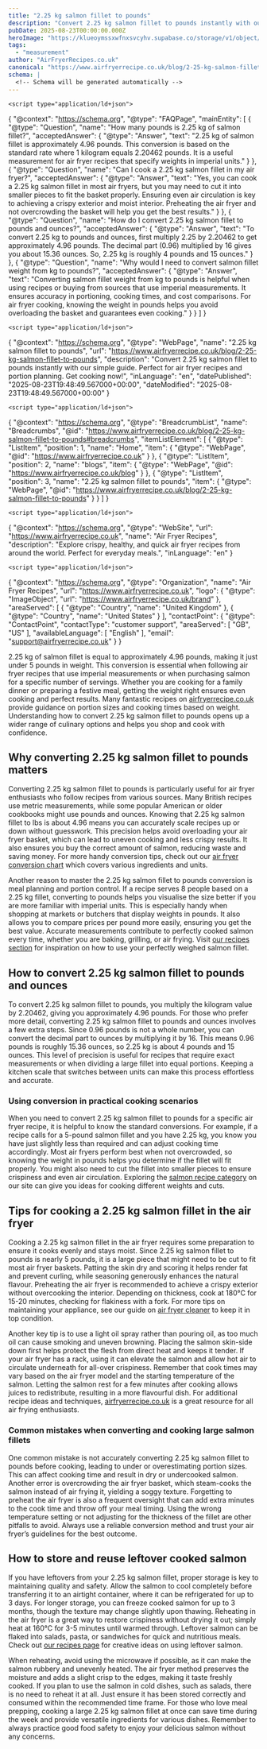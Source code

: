 ```yaml
---
title: "2.25 kg salmon fillet to pounds"
description: "Convert 2.25 kg salmon fillet to pounds instantly with our simple guide. Perfect for air fryer recipes and portion planning. Get cooking now!"
pubDate: 2025-08-23T00:00:00.000Z
heroImage: "https://klueoymssxwfnxsvcyhv.supabase.co/storage/v1/object/public/Shmucket/2-25-kg-salmon-fillet-to-pounds.webp"
tags:
  - "measurement"
author: "AirFryerRecipes.co.uk"
canonical: "https://www.airfryerrecipe.co.uk/blog/2-25-kg-salmon-fillet-to-pounds"
schema: |
  <!-- Schema will be generated automatically -->
---
```

<script type="application/ld+json">
{
    "@context": "https://schema.org",
    "@type": "BlogPosting",
    "url": "https://www.airfryerrecipe.co.uk/blog/2-25-kg-salmon-fillet-to-pounds",
    "mainEntityOfPage": {
        "@type": "WebPage",
        "@id": "https://www.airfryerrecipe.co.uk/blog/2-25-kg-salmon-fillet-to-pounds"
    },
    "headline": "Easy 2.25 kg Salmon Fillet to Pounds Conversion Guide",
    "description": "Convert 2.25 kg salmon fillet to pounds instantly with our simple guide. Perfect for air fryer recipes and portion planning. Get cooking now!",
    "author": {
        "@type": "Person",
        "name": "AirFryerRecipes.co.uk",
        "url": "https://www.airfryerrecipe.co.uk/about",
        "image": {
            "@type": "ImageObject",
            "url": "https://klueoymssxwfnxsvcyhv.supabase.co/storage/v1/object/public/Shmucket/Me.jpg"
        }
    },
    "publisher": {
        "@type": "Organization",
        "name": "Air Fryer Recipe",
        "logo": {
            "@type": "ImageObject",
            "url": "https://cdn.prod.website-files.com/68224a465dfe9a7ab4f57570/6844191451a8b2f1e37e63cc_Untitled%20design%20-%202025-06-05T205644.948%20(1).png"
        }
    },
    "datePublished": "2025-08-23T19:48:49.567Z",
    "dateModified": "2025-08-23T19:48:49.567Z",
    "image": {
        "@type": "ImageObject",
        "url": "https://klueoymssxwfnxsvcyhv.supabase.co/storage/v1/object/public/Shmucket/2-25-kg-salmon-fillet-to-pounds.webp"
    },
    "about": {
        "@type": "Thing",
        "name": "Measurement"
    },
    "articleSection": "Measurement",
    "inLanguage": "en-GB"
}
</script>

    <script type="application/ld+json">
{
    "@context": "https://schema.org",
    "@type": "FAQPage",
    "mainEntity": [
        {
            "@type": "Question",
            "name": "How many pounds is 2.25 kg of salmon fillet?",
            "acceptedAnswer": {
                "@type": "Answer",
                "text": "2.25 kg of salmon fillet is approximately 4.96 pounds. This conversion is based on the standard rate where 1 kilogram equals 2.20462 pounds. It is a useful measurement for air fryer recipes that specify weights in imperial units."
            }
        },
        {
            "@type": "Question",
            "name": "Can I cook a 2.25 kg salmon fillet in my air fryer?",
            "acceptedAnswer": {
                "@type": "Answer",
                "text": "Yes, you can cook a 2.25 kg salmon fillet in most air fryers, but you may need to cut it into smaller pieces to fit the basket properly. Ensuring even air circulation is key to achieving a crispy exterior and moist interior. Preheating the air fryer and not overcrowding the basket will help you get the best results."
            }
        },
        {
            "@type": "Question",
            "name": "How do I convert 2.25 kg salmon fillet to pounds and ounces?",
            "acceptedAnswer": {
                "@type": "Answer",
                "text": "To convert 2.25 kg to pounds and ounces, first multiply 2.25 by 2.20462 to get approximately 4.96 pounds. The decimal part (0.96) multiplied by 16 gives you about 15.36 ounces. So, 2.25 kg is roughly 4 pounds and 15 ounces."
            }
        },
        {
            "@type": "Question",
            "name": "Why would I need to convert salmon fillet weight from kg to pounds?",
            "acceptedAnswer": {
                "@type": "Answer",
                "text": "Converting salmon fillet weight from kg to pounds is helpful when using recipes or buying from sources that use imperial measurements. It ensures accuracy in portioning, cooking times, and cost comparisons. For air fryer cooking, knowing the weight in pounds helps you avoid overloading the basket and guarantees even cooking."
            }
        }
    ]
}
</script>

    <script type="application/ld+json">
{
    "@context": "https://schema.org",
    "@type": "WebPage",
    "name": "2.25 kg salmon fillet to pounds",
    "url": "https://www.airfryerrecipe.co.uk/blog/2-25-kg-salmon-fillet-to-pounds",
    "description": "Convert 2.25 kg salmon fillet to pounds instantly with our simple guide. Perfect for air fryer recipes and portion planning. Get cooking now!",
    "inLanguage": "en",
    "datePublished": "2025-08-23T19:48:49.567000+00:00",
    "dateModified": "2025-08-23T19:48:49.567000+00:00"
}
</script>

    <script type="application/ld+json">
{
    "@context": "https://schema.org",
    "@type": "BreadcrumbList",
    "name": "Breadcrumbs",
    "@id": "https://www.airfryerrecipe.co.uk/blog/2-25-kg-salmon-fillet-to-pounds#breadcrumbs",
    "itemListElement": [
        {
            "@type": "ListItem",
            "position": 1,
            "name": "Home",
            "item": {
                "@type": "WebPage",
                "@id": "https://www.airfryerrecipe.co.uk"
            }
        },
        {
            "@type": "ListItem",
            "position": 2,
            "name": "blogs",
            "item": {
                "@type": "WebPage",
                "@id": "https://www.airfryerrecipe.co.uk/blog"
            }
        },
        {
            "@type": "ListItem",
            "position": 3,
            "name": "2.25 kg salmon fillet to pounds",
            "item": {
                "@type": "WebPage",
                "@id": "https://www.airfryerrecipe.co.uk/blog/2-25-kg-salmon-fillet-to-pounds"
            }
        }
    ]
}
</script>

    <script type="application/ld+json">
{
    "@context": "https://schema.org",
    "@type": "WebSite",
    "url": "https://www.airfryerrecipe.co.uk",
    "name": "Air Fryer Recipes",
    "description": "Explore crispy, healthy, and quick air fryer recipes from around the world. Perfect for everyday meals.",
    "inLanguage": "en"
}
</script>

    <script type="application/ld+json">
{
    "@context": "https://schema.org",
    "@type": "Organization",
    "name": "Air Fryer Recipes",
    "url": "https://www.airfryerrecipe.co.uk",
    "logo": {
        "@type": "ImageObject",
        "url": "https://www.airfryerrecipe.co.uk/brand"
    },
    "areaServed": [
        {
            "@type": "Country",
            "name": "United Kingdom"
        },
        {
            "@type": "Country",
            "name": "United States"
        }
    ],
    "contactPoint": {
        "@type": "ContactPoint",
        "contactType": "customer support",
        "areaServed": [
            "GB",
            "US"
        ],
        "availableLanguage": [
            "English"
        ],
        "email": "support@airfryerrecipe.co.uk"
    }
}
</script>

<p>2.25 kg of salmon fillet is equal to approximately 4.96 pounds, making it just under 5 pounds in weight. This conversion is essential when following air fryer recipes that use imperial measurements or when purchasing salmon for a specific number of servings. Whether you are cooking for a family dinner or preparing a festive meal, getting the weight right ensures even cooking and perfect results. Many fantastic recipes on <a href=https://www.airfryerrecipe.co.uk/>airfryerrecipe.co.uk</a> provide guidance on portion sizes and cooking times based on weight. Understanding how to convert 2.25 kg salmon fillet to pounds opens up a wider range of culinary options and helps you shop and cook with confidence.</p>

<h2>Why converting 2.25 kg salmon fillet to pounds matters</h2>
<p>Converting 2.25 kg salmon fillet to pounds is particularly useful for air fryer enthusiasts who follow recipes from various sources. Many British recipes use metric measurements, while some popular American or older cookbooks might use pounds and ounces. Knowing that 2.25 kg salmon fillet to lbs is about 4.96 means you can accurately scale recipes up or down without guesswork. This precision helps avoid overloading your air fryer basket, which can lead to uneven cooking and less crispy results. It also ensures you buy the correct amount of salmon, reducing waste and saving money. For more handy conversion tips, check out our <a href=https://www.airfryerrecipe.co.uk/air-fryer-conversion-chart>air fryer conversion chart</a> which covers various ingredients and units.</p>

<p>Another reason to master the 2.25 kg salmon fillet to pounds conversion is meal planning and portion control. If a recipe serves 8 people based on a 2.25 kg fillet, converting to pounds helps you visualise the size better if you are more familiar with imperial units. This is especially handy when shopping at markets or butchers that display weights in pounds. It also allows you to compare prices per pound more easily, ensuring you get the best value. Accurate measurements contribute to perfectly cooked salmon every time, whether you are baking, grilling, or air frying. Visit <a href=https://www.airfryerrecipe.co.uk/recipes>our recipes section</a> for inspiration on how to use your perfectly weighed salmon fillet.</p>

<h2>How to convert 2.25 kg salmon fillet to pounds and ounces</h2>
<p>To convert 2.25 kg salmon fillet to pounds, you multiply the kilogram value by 2.20462, giving you approximately 4.96 pounds. For those who prefer more detail, converting 2.25 kg salmon fillet to pounds and ounces involves a few extra steps. Since 0.96 pounds is not a whole number, you can convert the decimal part to ounces by multiplying it by 16. This means 0.96 pounds is roughly 15.36 ounces, so 2.25 kg is about 4 pounds and 15 ounces. This level of precision is useful for recipes that require exact measurements or when dividing a large fillet into equal portions. Keeping a kitchen scale that switches between units can make this process effortless and accurate.</p>

<h3>Using conversion in practical cooking scenarios</h3>
<p>When you need to convert 2.25 kg salmon fillet to pounds for a specific air fryer recipe, it is helpful to know the standard conversions. For example, if a recipe calls for a 5-pound salmon fillet and you have 2.25 kg, you know you have just slightly less than required and can adjust cooking time accordingly. Most air fryers perform best when not overcrowded, so knowing the weight in pounds helps you determine if the fillet will fit properly. You might also need to cut the fillet into smaller pieces to ensure crispiness and even air circulation. Exploring the <a href=https://www.airfryerrecipe.co.uk/recipe-category/salmon>salmon recipe category</a> on our site can give you ideas for cooking different weights and cuts.</p>

<h2>Tips for cooking a 2.25 kg salmon fillet in the air fryer</h2>
<p>Cooking a 2.25 kg salmon fillet in the air fryer requires some preparation to ensure it cooks evenly and stays moist. Since 2.25 kg salmon fillet to pounds is nearly 5 pounds, it is a large piece that might need to be cut to fit most air fryer baskets. Patting the skin dry and scoring it helps render fat and prevent curling, while seasoning generously enhances the natural flavour. Preheating the air fryer is recommended to achieve a crispy exterior without overcooking the interior. Depending on thickness, cook at 180°C for 15-20 minutes, checking for flakiness with a fork. For more tips on maintaining your appliance, see our guide on <a href=https://www.airfryerrecipe.co.uk/air-fryer-cleaner>air fryer cleaner</a> to keep it in top condition.</p>

<p>Another key tip is to use a light oil spray rather than pouring oil, as too much oil can cause smoking and uneven browning. Placing the salmon skin-side down first helps protect the flesh from direct heat and keeps it tender. If your air fryer has a rack, using it can elevate the salmon and allow hot air to circulate underneath for all-over crispiness. Remember that cook times may vary based on the air fryer model and the starting temperature of the salmon. Letting the salmon rest for a few minutes after cooking allows juices to redistribute, resulting in a more flavourful dish. For additional recipe ideas and techniques, <a href=https://www.airfryerrecipe.co.uk/>airfryerrecipe.co.uk</a> is a great resource for all air frying enthusiasts.</p>

<h3>Common mistakes when converting and cooking large salmon fillets</h3>
<p>One common mistake is not accurately converting 2.25 kg salmon fillet to pounds before cooking, leading to under or overestimating portion sizes. This can affect cooking time and result in dry or undercooked salmon. Another error is overcrowding the air fryer basket, which steam-cooks the salmon instead of air frying it, yielding a soggy texture. Forgetting to preheat the air fryer is also a frequent oversight that can add extra minutes to the cook time and throw off your meal timing. Using the wrong temperature setting or not adjusting for the thickness of the fillet are other pitfalls to avoid. Always use a reliable conversion method and trust your air fryer’s guidelines for the best outcome.</p>

<h2>How to store and reuse leftover cooked salmon</h2>
<p>If you have leftovers from your 2.25 kg salmon fillet, proper storage is key to maintaining quality and safety. Allow the salmon to cool completely before transferring it to an airtight container, where it can be refrigerated for up to 3 days. For longer storage, you can freeze cooked salmon for up to 3 months, though the texture may change slightly upon thawing. Reheating in the air fryer is a great way to restore crispiness without drying it out; simply heat at 160°C for 3-5 minutes until warmed through. Leftover salmon can be flaked into salads, pasta, or sandwiches for quick and nutritious meals. Check out <a href=https://www.airfryerrecipe.co.uk/recipes>our recipes page</a> for creative ideas on using leftover salmon.</p>

<p>When reheating, avoid using the microwave if possible, as it can make the salmon rubbery and unevenly heated. The air fryer method preserves the moisture and adds a slight crisp to the edges, making it taste freshly cooked. If you plan to use the salmon in cold dishes, such as salads, there is no need to reheat it at all. Just ensure it has been stored correctly and consumed within the recommended time frame. For those who love meal prepping, cooking a large 2.25 kg salmon fillet at once can save time during the week and provide versatile ingredients for various dishes. Remember to always practice good food safety to enjoy your delicious salmon without any concerns.</p>
